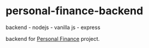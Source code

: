 # personal-finance-backend
backend - nodejs - vanilla js - express

backend for [Personal Finance](https://github.com/icecreammanz/web-final-proj-repo.git) project.
